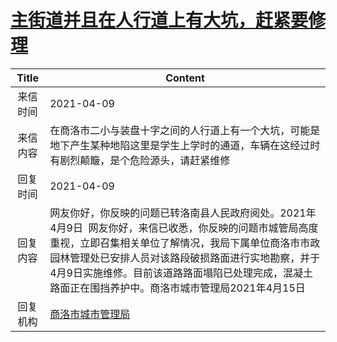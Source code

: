 # <a href="http://www.shangluo.gov.cn/zmhd/ldxxxx.jsp?urltype=leadermail.LeaderMailContentUrl&wbtreeid=1112&leadermailid=7131">主街道并且在人行道上有大坑，赶紧要修理</a>
| Title |                                                                                Content                                                                                 |
|:-----:|------------------------------------------------------------------------------------------------------------------------------------------------------------------------|
| 来信时间  | 2021-04-09                                                                                                                                                             |
| 来信内容  | 在商洛市二小与装盘十字之间的人行道上有一个大坑，可能是地下产生某种地陷这里是学生上学时的通道，车辆在这经过时有剧烈颠簸，是个危险源头，请赶紧维修                                                                                               |
| 回复时间  | 2021-04-09                                                                                                                                                             |
| 回复内容  | 网友你好，你反映的问题已转洛南县人民政府阅处。2021年4月9日  网友你好，来信已收悉，你反映的问题市城管局高度重视，立即召集相关单位了解情况，我局下属单位商洛市市政园林管理处已安排人员对该路段破损路面进行实地勘察，并于4月9日实施维修。目前该道路路面塌陷已处理完成，混凝土路面正在围挡养护中。商洛市城市管理局2021年4月15日 |
| 回复机构  | <a href="../../categories/agencies/商洛市城市管理局.md">商洛市城市管理局</a>                                                                                                           |